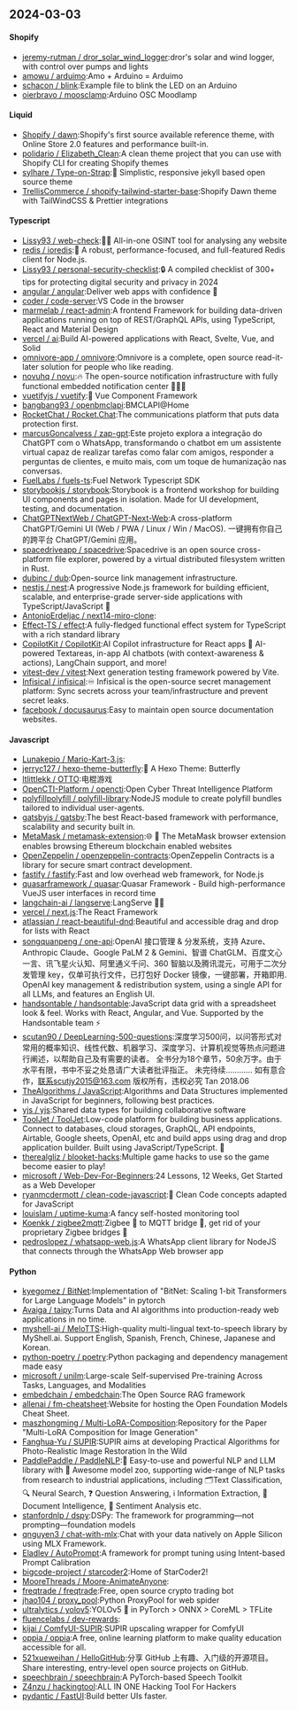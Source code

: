 ## 2024-03-03

#### Shopify
* [jeremy-rutman / dror_solar_wind_logger](https://github.com/jeremy-rutman/dror_solar_wind_logger):dror's solar and wind logger, with control over pumps and lights
* [amowu / arduimo](https://github.com/amowu/arduimo):Amo + Arduino = Arduimo
* [schacon / blink](https://github.com/schacon/blink):Example file to blink the LED on an Arduino
* [oierbravo / moosclamp](https://github.com/oierbravo/moosclamp):Arduino OSC Moodlamp

#### Liquid
* [Shopify / dawn](https://github.com/Shopify/dawn):Shopify's first source available reference theme, with Online Store 2.0 features and performance built-in.
* [polidario / Elizabeth_Clean](https://github.com/polidario/Elizabeth_Clean):A clean theme project that you can use with Shopify CLI for creating Shopify themes
* [sylhare / Type-on-Strap](https://github.com/sylhare/Type-on-Strap):🎨 Simplistic, responsive jekyll based open source theme
* [TrellisCommerce / shopify-tailwind-starter-base](https://github.com/TrellisCommerce/shopify-tailwind-starter-base):Shopify Dawn theme with TailWindCSS & Prettier integrations

#### Typescript
* [Lissy93 / web-check](https://github.com/Lissy93/web-check):🕵️‍♂️ All-in-one OSINT tool for analysing any website
* [redis / ioredis](https://github.com/redis/ioredis):🚀 A robust, performance-focused, and full-featured Redis client for Node.js.
* [Lissy93 / personal-security-checklist](https://github.com/Lissy93/personal-security-checklist):🔒 A compiled checklist of 300+ tips for protecting digital security and privacy in 2024
* [angular / angular](https://github.com/angular/angular):Deliver web apps with confidence 🚀
* [coder / code-server](https://github.com/coder/code-server):VS Code in the browser
* [marmelab / react-admin](https://github.com/marmelab/react-admin):A frontend Framework for building data-driven applications running on top of REST/GraphQL APIs, using TypeScript, React and Material Design
* [vercel / ai](https://github.com/vercel/ai):Build AI-powered applications with React, Svelte, Vue, and Solid
* [omnivore-app / omnivore](https://github.com/omnivore-app/omnivore):Omnivore is a complete, open source read-it-later solution for people who like reading.
* [novuhq / novu](https://github.com/novuhq/novu):🔥 The open-source notification infrastructure with fully functional embedded notification center 🚀🚀🚀
* [vuetifyjs / vuetify](https://github.com/vuetifyjs/vuetify):🐉 Vue Component Framework
* [bangbang93 / openbmclapi](https://github.com/bangbang93/openbmclapi):BMCLAPI@Home
* [RocketChat / Rocket.Chat](https://github.com/RocketChat/Rocket.Chat):The communications platform that puts data protection first.
* [marcusGoncalvess / zap-gpt](https://github.com/marcusGoncalvess/zap-gpt):Este projeto explora a integração do ChatGPT com o WhatsApp, transformando o chatbot em um assistente virtual capaz de realizar tarefas como falar com amigos, responder a perguntas de clientes, e muito mais, com um toque de humanização nas conversas.
* [FuelLabs / fuels-ts](https://github.com/FuelLabs/fuels-ts):Fuel Network Typescript SDK
* [storybookjs / storybook](https://github.com/storybookjs/storybook):Storybook is a frontend workshop for building UI components and pages in isolation. Made for UI development, testing, and documentation.
* [ChatGPTNextWeb / ChatGPT-Next-Web](https://github.com/ChatGPTNextWeb/ChatGPT-Next-Web):A cross-platform ChatGPT/Gemini UI (Web / PWA / Linux / Win / MacOS). 一键拥有你自己的跨平台 ChatGPT/Gemini 应用。
* [spacedriveapp / spacedrive](https://github.com/spacedriveapp/spacedrive):Spacedrive is an open source cross-platform file explorer, powered by a virtual distributed filesystem written in Rust.
* [dubinc / dub](https://github.com/dubinc/dub):Open-source link management infrastructure.
* [nestjs / nest](https://github.com/nestjs/nest):A progressive Node.js framework for building efficient, scalable, and enterprise-grade server-side applications with TypeScript/JavaScript 🚀
* [AntonioErdeljac / next14-miro-clone](https://github.com/AntonioErdeljac/next14-miro-clone):
* [Effect-TS / effect](https://github.com/Effect-TS/effect):A fully-fledged functional effect system for TypeScript with a rich standard library
* [CopilotKit / CopilotKit](https://github.com/CopilotKit/CopilotKit):AI Copilot infrastructure for React apps 🤖 AI-powered Textareas, in-app AI chatbots (with context-awareness & actions), LangChain support, and more!
* [vitest-dev / vitest](https://github.com/vitest-dev/vitest):Next generation testing framework powered by Vite.
* [Infisical / infisical](https://github.com/Infisical/infisical):♾ Infisical is the open-source secret management platform: Sync secrets across your team/infrastructure and prevent secret leaks.
* [facebook / docusaurus](https://github.com/facebook/docusaurus):Easy to maintain open source documentation websites.

#### Javascript
* [Lunakepio / Mario-Kart-3.js](https://github.com/Lunakepio/Mario-Kart-3.js):
* [jerryc127 / hexo-theme-butterfly](https://github.com/jerryc127/hexo-theme-butterfly):🦋 A Hexo Theme: Butterfly
* [ltlittlekk / OTTO](https://github.com/ltlittlekk/OTTO):电棍游戏
* [OpenCTI-Platform / opencti](https://github.com/OpenCTI-Platform/opencti):Open Cyber Threat Intelligence Platform
* [polyfillpolyfill / polyfill-library](https://github.com/polyfillpolyfill/polyfill-library):NodeJS module to create polyfill bundles tailored to individual user-agents.
* [gatsbyjs / gatsby](https://github.com/gatsbyjs/gatsby):The best React-based framework with performance, scalability and security built in.
* [MetaMask / metamask-extension](https://github.com/MetaMask/metamask-extension):🌐 🔌 The MetaMask browser extension enables browsing Ethereum blockchain enabled websites
* [OpenZeppelin / openzeppelin-contracts](https://github.com/OpenZeppelin/openzeppelin-contracts):OpenZeppelin Contracts is a library for secure smart contract development.
* [fastify / fastify](https://github.com/fastify/fastify):Fast and low overhead web framework, for Node.js
* [quasarframework / quasar](https://github.com/quasarframework/quasar):Quasar Framework - Build high-performance VueJS user interfaces in record time
* [langchain-ai / langserve](https://github.com/langchain-ai/langserve):LangServe 🦜️🏓
* [vercel / next.js](https://github.com/vercel/next.js):The React Framework
* [atlassian / react-beautiful-dnd](https://github.com/atlassian/react-beautiful-dnd):Beautiful and accessible drag and drop for lists with React
* [songquanpeng / one-api](https://github.com/songquanpeng/one-api):OpenAI 接口管理 & 分发系统，支持 Azure、Anthropic Claude、Google PaLM 2 & Gemini、智谱 ChatGLM、百度文心一言、讯飞星火认知、阿里通义千问、360 智脑以及腾讯混元，可用于二次分发管理 key，仅单可执行文件，已打包好 Docker 镜像，一键部署，开箱即用. OpenAI key management & redistribution system, using a single API for all LLMs, and features an English UI.
* [handsontable / handsontable](https://github.com/handsontable/handsontable):JavaScript data grid with a spreadsheet look & feel. Works with React, Angular, and Vue. Supported by the Handsontable team ⚡
* [scutan90 / DeepLearning-500-questions](https://github.com/scutan90/DeepLearning-500-questions):深度学习500问，以问答形式对常用的概率知识、线性代数、机器学习、深度学习、计算机视觉等热点问题进行阐述，以帮助自己及有需要的读者。 全书分为18个章节，50余万字。由于水平有限，书中不妥之处恳请广大读者批评指正。 未完待续............ 如有意合作，联系scutjy2015@163.com 版权所有，违权必究 Tan 2018.06
* [TheAlgorithms / JavaScript](https://github.com/TheAlgorithms/JavaScript):Algorithms and Data Structures implemented in JavaScript for beginners, following best practices.
* [yjs / yjs](https://github.com/yjs/yjs):Shared data types for building collaborative software
* [ToolJet / ToolJet](https://github.com/ToolJet/ToolJet):Low-code platform for building business applications. Connect to databases, cloud storages, GraphQL, API endpoints, Airtable, Google sheets, OpenAI, etc and build apps using drag and drop application builder. Built using JavaScript/TypeScript. 🚀
* [therealgliz / blooket-hacks](https://github.com/therealgliz/blooket-hacks):Multiple game hacks to use so the game become easier to play!
* [microsoft / Web-Dev-For-Beginners](https://github.com/microsoft/Web-Dev-For-Beginners):24 Lessons, 12 Weeks, Get Started as a Web Developer
* [ryanmcdermott / clean-code-javascript](https://github.com/ryanmcdermott/clean-code-javascript):🛁 Clean Code concepts adapted for JavaScript
* [louislam / uptime-kuma](https://github.com/louislam/uptime-kuma):A fancy self-hosted monitoring tool
* [Koenkk / zigbee2mqtt](https://github.com/Koenkk/zigbee2mqtt):Zigbee 🐝 to MQTT bridge 🌉, get rid of your proprietary Zigbee bridges 🔨
* [pedroslopez / whatsapp-web.js](https://github.com/pedroslopez/whatsapp-web.js):A WhatsApp client library for NodeJS that connects through the WhatsApp Web browser app

#### Python
* [kyegomez / BitNet](https://github.com/kyegomez/BitNet):Implementation of "BitNet: Scaling 1-bit Transformers for Large Language Models" in pytorch
* [Avaiga / taipy](https://github.com/Avaiga/taipy):Turns Data and AI algorithms into production-ready web applications in no time.
* [myshell-ai / MeloTTS](https://github.com/myshell-ai/MeloTTS):High-quality multi-lingual text-to-speech library by MyShell.ai. Support English, Spanish, French, Chinese, Japanese and Korean.
* [python-poetry / poetry](https://github.com/python-poetry/poetry):Python packaging and dependency management made easy
* [microsoft / unilm](https://github.com/microsoft/unilm):Large-scale Self-supervised Pre-training Across Tasks, Languages, and Modalities
* [embedchain / embedchain](https://github.com/embedchain/embedchain):The Open Source RAG framework
* [allenai / fm-cheatsheet](https://github.com/allenai/fm-cheatsheet):Website for hosting the Open Foundation Models Cheat Sheet.
* [maszhongming / Multi-LoRA-Composition](https://github.com/maszhongming/Multi-LoRA-Composition):Repository for the Paper "Multi-LoRA Composition for Image Generation"
* [Fanghua-Yu / SUPIR](https://github.com/Fanghua-Yu/SUPIR):SUPIR aims at developing Practical Algorithms for Photo-Realistic Image Restoration In the Wild
* [PaddlePaddle / PaddleNLP](https://github.com/PaddlePaddle/PaddleNLP):👑 Easy-to-use and powerful NLP and LLM library with 🤗 Awesome model zoo, supporting wide-range of NLP tasks from research to industrial applications, including 🗂Text Classification, 🔍 Neural Search, ❓ Question Answering, ℹ️ Information Extraction, 📄 Document Intelligence, 💌 Sentiment Analysis etc.
* [stanfordnlp / dspy](https://github.com/stanfordnlp/dspy):DSPy: The framework for programming—not prompting—foundation models
* [qnguyen3 / chat-with-mlx](https://github.com/qnguyen3/chat-with-mlx):Chat with your data natively on Apple Silicon using MLX Framework.
* [Eladlev / AutoPrompt](https://github.com/Eladlev/AutoPrompt):A framework for prompt tuning using Intent-based Prompt Calibration
* [bigcode-project / starcoder2](https://github.com/bigcode-project/starcoder2):Home of StarCoder2!
* [MooreThreads / Moore-AnimateAnyone](https://github.com/MooreThreads/Moore-AnimateAnyone):
* [freqtrade / freqtrade](https://github.com/freqtrade/freqtrade):Free, open source crypto trading bot
* [jhao104 / proxy_pool](https://github.com/jhao104/proxy_pool):Python ProxyPool for web spider
* [ultralytics / yolov5](https://github.com/ultralytics/yolov5):YOLOv5 🚀 in PyTorch > ONNX > CoreML > TFLite
* [fluencelabs / dev-rewards](https://github.com/fluencelabs/dev-rewards):
* [kijai / ComfyUI-SUPIR](https://github.com/kijai/ComfyUI-SUPIR):SUPIR upscaling wrapper for ComfyUI
* [oppia / oppia](https://github.com/oppia/oppia):A free, online learning platform to make quality education accessible for all.
* [521xueweihan / HelloGitHub](https://github.com/521xueweihan/HelloGitHub):分享 GitHub 上有趣、入门级的开源项目。Share interesting, entry-level open source projects on GitHub.
* [speechbrain / speechbrain](https://github.com/speechbrain/speechbrain):A PyTorch-based Speech Toolkit
* [Z4nzu / hackingtool](https://github.com/Z4nzu/hackingtool):ALL IN ONE Hacking Tool For Hackers
* [pydantic / FastUI](https://github.com/pydantic/FastUI):Build better UIs faster.
